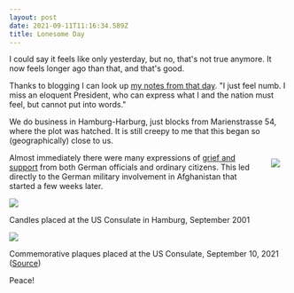 ```yaml
---
layout: post
date: 2021-09-11T11:16:34.589Z
title: Lonesome Day
---
```

I could say it feels like only yesterday, but no, that's not true anymore. It now feels longer ago than that, and that's good.

Thanks to blogging I can look up <a href="https://www.papascott.de/archives/2001/09/12/the-day-the-earth-stood-still/">my notes from that day</a>. "I just feel numb. I miss an eloquent President, who can express what I and the nation must feel, but cannot put into words."

We do business in Hamburg-Harburg, just blocks from Marienstrasse 54, where the plot was hatched. It is still creepy to me that this began so (geographically) close to us.

<img src="https://res.cloudinary.com/papascott/image/upload/w_90/wordpress/wp-content/uploads/2001/09/s1poster.jpg" border="0" style="float: right; padding-left: 25px; padding-bottom: 10px; padding-top: 10px; padding-right: 15px;">Almost immediately there were many expressions of <a href="https://www.papascott.de/archives/2001/09/13/were-in-this-together/">grief and support</a> from both German officials and ordinary citizens. This led directly to the German military involvement in Afghanistan that started a few weeks later.

<img class="imgInline" src="https://res.cloudinary.com/papascott/image/upload/wordpress/wp-content/uploads/2001/09/hhcandles.jpg">

Candles placed at the US Consulate in Hamburg, September 2001

<img class="imgInline" src="https://res.cloudinary.com/papascott/image/upload/w_500/v1631358199/2021-09-10-sk-jahrestag-terroranschlaege-bild.jpg">

Commemorative plaques placed at the US Consulate, September 10, 2021 (<a href="https://www.hamburg.de/pressearchiv-fhh/15379568/2021-09-10-sk-jahrestag-terroranschlaege/">Source</a>)

Peace!
